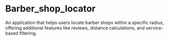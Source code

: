 # Barber_shop_locator
An application that helps users locate barber shops within a specific radius, offering additional features like reviews, distance calculations, and service-based filtering.
